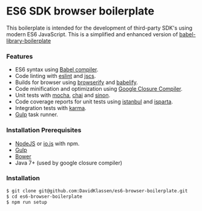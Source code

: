 # ES6 SDK browser boilerplate

This boilerplate is intended for the development of third-party SDK's using modern ES6 JavaScript. 
This is a simplified and enhanced version of [babel-library-boilerplate](https://github.com/babel/babel-library-boilerplate)

### Features
* ES6 syntax using [Babel compiler](https://babeljs.io/).
* Code linting with [eslint](http://eslint.org/) and [jscs](http://jscs.info/).
* Builds for browser using [browserify](http://browserify.org/) and [babelify](https://github.com/babel/babelify).
* Code minification and optimization using [Google Closure Compiler](https://developers.google.com/closure/compiler/).
* Unit tests with [mocha](http://mochajs.org/), [chai](http://chaijs.com/) and [sinon](http://sinonjs.org/).
* Code coverage reports for unit tests using [istanbul](https://github.com/gotwarlost/istanbul) and [isparta](https://github.com/douglasduteil/isparta).
* Integration tests with [karma](https://github.com/karma-runner/karma).
* [Gulp](http://gulpjs.com/) task runner.

### Installation Prerequisites
* [NodeJS](https://nodejs.org/download/) or [io.js](https://iojs.org/en/index.html) with npm.
* [Gulp](https://github.com/gulpjs/gulp/blob/master/docs/getting-started.md)
* [Bower](http://bower.io/)
* Java 7+ (used by google closure compiler)

### Installation
```bash
$ git clone git@github.com:DavidKlassen/es6-browser-boilerplate.git
$ cd es6-browser-boilerplate
$ npm run setup
```
